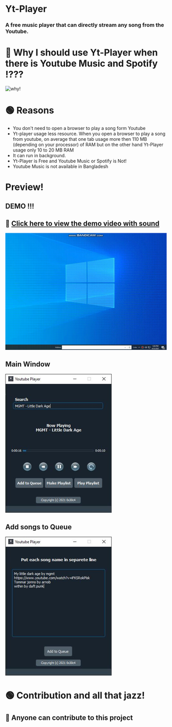 # Yt-Player
### A free music player that can directly stream any song from the Youtube.

# 🔴 Why I should use Yt-Player when there is Youtube Music and Spotify !???
![why!](https://media.giphy.com/media/5QP2SaG7TlBjH0mbo5/giphy.gif)

# 🟢 Reasons
* You don't need to open a browser to play a song form Youtube 
* Yt-player usage less resource. When you open a browser to play a song from youtube, on average that one tab usage more then 110 MB (depending on your processor) of RAM but on the other hand Yt-Player usage only 10 to 20 MB RAM 
* It can run in background.
* Yt-Player is Free and Youtube Music or Spotify is Not!
* Youtube Music is not available in Bangladesh


# Preview!
  ## DEMO !!!
  ## 🔷 [**Click here to view the demo video with sound**](https://drive.google.com/file/d/1oGLMmhcmMDk8U7bgrWZZGGjPaPAYzBmY/view?usp=sharing)
  ![Main window](https://raw.githubusercontent.com/0x30c4/Yt-Player/main/SS/demo-g.gif?raw=true)

  ## Main Window
   ![Main window](https://raw.githubusercontent.com/0x30c4/Yt-Player/main/SS/demo.JPG?raw=true)
  ## Add songs to Queue
  ![Queue window](https://raw.githubusercontent.com/0x30c4/Yt-Player/main/SS/add-q.JPG?raw=true)

# 🟢 Contribution and all that jazz!
## 🔷 Anyone can contribute to this project
